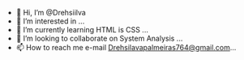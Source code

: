 - 👋 Hi, I’m @Drehsiilva
- 👀 I’m interested in ...
- 🌱 I’m currently learning HTML is CSS ...
- 💞️ I’m looking to collaborate on System Analysis ...
- 📫 How to reach me e-mail Drehsilavapalmeiras764@gmail.com...

<!---
Drehsiilva/Drehsiilva is a ✨ special ✨ repository because its `README.md` (this file) appears on your GitHub profile.
You can click the Preview link to take a look at your changes.
--->
